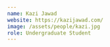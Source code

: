 ```yaml
---
name: Kazi Jawad
website: https://kazijawad.com/
image: /assets/people/kazi.jpg
role: Undergraduate Student
---
```

